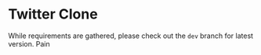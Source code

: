 # Twitter Clone

While requirements are gathered, please check out the
`dev` branch for latest version.
Pain
